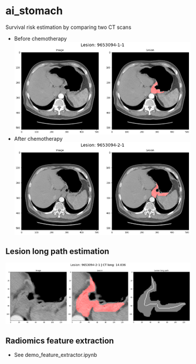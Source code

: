 # ai_stomach
Survival risk estimation by comparing two CT scans
- Before chemotherapy
![plot](./demo_image/demo_ct1_global.png)
- After chemotherapy
![plot](./demo_image/demo_ct2_global.png)

## Lesion long path estimation
![plot](./demo_image/demo_lesion_long_path.png)

## Radiomics feature extraction
- See demo_feature_extractor.ipynb
